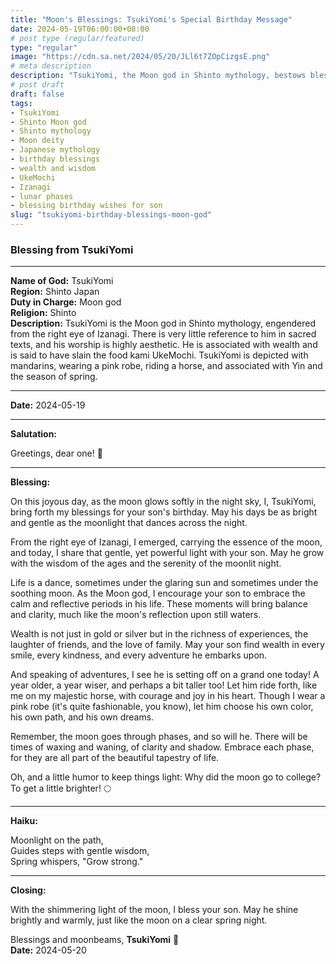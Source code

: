 ```yaml
---
title: "Moon's Blessings: TsukiYomi's Special Birthday Message"
date: 2024-05-19T06:00:00+08:00
# post type (regular/featured)
type: "regular"
image: "https://cdn.sa.net/2024/05/20/JLl6t7ZOpCizgsE.png"
# meta description
description: "TsukiYomi, the Moon god in Shinto mythology, bestows blessings on a young boy's birthday. Discover the lore and beauty of TsukiYomi, associated with wealth, wisdom, and the serene light of the moon. "
# post draft
draft: false
tags:
- TsukiYomi
- Shinto Moon god
- Shinto mythology
- Moon deity
- Japanese mythology
- birthday blessings
- wealth and wisdom
- UkeMochi
- Izanagi
- lunar phases
- blessing birthday wishes for son
slug: "tsukiyomi-birthday-blessings-moon-god"
---
```


### Blessing from TsukiYomi

---

**Name of God:** TsukiYomi  
**Region:** Shinto Japan  
**Duty in Charge:** Moon god  
**Religion:** Shinto  
**Description:** TsukiYomi is the Moon god in Shinto mythology, engendered from the right eye of Izanagi. There is very little reference to him in sacred texts, and his worship is highly aesthetic. He is associated with wealth and is said to have slain the food kami UkeMochi. TsukiYomi is depicted with mandarins, wearing a pink robe, riding a horse, and associated with Yin and the season of spring.

---

**Date:** 2024-05-19

---

**Salutation:**

Greetings, dear one! 🌙

---

**Blessing:**

On this joyous day, as the moon glows softly in the night sky, I, TsukiYomi, bring forth my blessings for your son's birthday. May his days be as bright and gentle as the moonlight that dances across the night. 

From the right eye of Izanagi, I emerged, carrying the essence of the moon, and today, I share that gentle, yet powerful light with your son. May he grow with the wisdom of the ages and the serenity of the moonlit night.

Life is a dance, sometimes under the glaring sun and sometimes under the soothing moon. As the Moon god, I encourage your son to embrace the calm and reflective periods in his life. These moments will bring balance and clarity, much like the moon's reflection upon still waters.

Wealth is not just in gold or silver but in the richness of experiences, the laughter of friends, and the love of family. May your son find wealth in every smile, every kindness, and every adventure he embarks upon.

And speaking of adventures, I see he is setting off on a grand one today! A year older, a year wiser, and perhaps a bit taller too! Let him ride forth, like me on my majestic horse, with courage and joy in his heart. Though I wear a pink robe (it's quite fashionable, you know), let him choose his own color, his own path, and his own dreams.

Remember, the moon goes through phases, and so will he. There will be times of waxing and waning, of clarity and shadow. Embrace each phase, for they are all part of the beautiful tapestry of life.

Oh, and a little humor to keep things light: Why did the moon go to college? To get a little brighter! 🌕

---

**Haiku:**

Moonlight on the path,  
Guides steps with gentle wisdom,  
Spring whispers, "Grow strong."

---

**Closing:**

With the shimmering light of the moon, I bless your son. May he shine brightly and warmly, just like the moon on a clear spring night.

Blessings and moonbeams,
**TsukiYomi** 🌙  
**Date:** 2024-05-20
